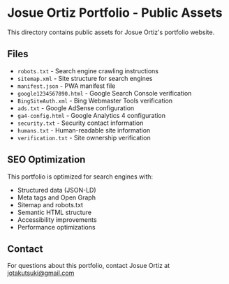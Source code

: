 # Josue Ortiz Portfolio - Public Assets

This directory contains public assets for Josue Ortiz's portfolio website.

## Files

- `robots.txt` - Search engine crawling instructions
- `sitemap.xml` - Site structure for search engines
- `manifest.json` - PWA manifest file
- `google1234567890.html` - Google Search Console verification
- `BingSiteAuth.xml` - Bing Webmaster Tools verification
- `ads.txt` - Google AdSense configuration
- `ga4-config.html` - Google Analytics 4 configuration
- `security.txt` - Security contact information
- `humans.txt` - Human-readable site information
- `verification.txt` - Site ownership verification

## SEO Optimization

This portfolio is optimized for search engines with:
- Structured data (JSON-LD)
- Meta tags and Open Graph
- Sitemap and robots.txt
- Semantic HTML structure
- Accessibility improvements
- Performance optimizations

## Contact

For questions about this portfolio, contact Josue Ortiz at jotakutsuki@gmail.com
